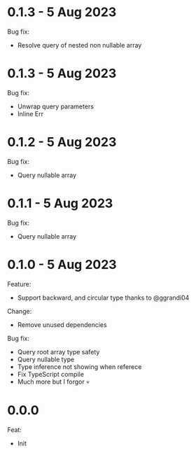 # 0.1.3 - 5 Aug 2023
Bug fix:
- Resolve query of nested non nullable array

# 0.1.3 - 5 Aug 2023
Bug fix:
- Unwrap query parameters
- Inline Err

# 0.1.2 - 5 Aug 2023
Bug fix:
- Query nullable array

# 0.1.1 - 5 Aug 2023
Bug fix:
- Query nullable array

# 0.1.0 - 5 Aug 2023
Feature:
- Support backward, and circular type thanks to @ggrandi04

Change:
- Remove unused dependencies

Bug fix:
- Query root array type safety
- Query nullable type
- Type inference not showing when referece
- Fix TypeScript compile
- Much more but I forgor 💀

# 0.0.0
Feat:
- Init
